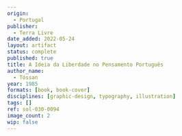 ```yaml
---
origin:
  - Portugal
publisher:
  - Terra Livre
date_added: 2022-05-24
layout: artifact
status: complete
published: true
title: A Ideia da Liberdade no Pensamento Português
author_name:
  - Tóssan
year: 1985
formats: [book, book-cover]
disciplines: [graphic-design, typography, illustration]
tags: []
ref: sol-030-0094
image_count: 2
wip: false
---
```

